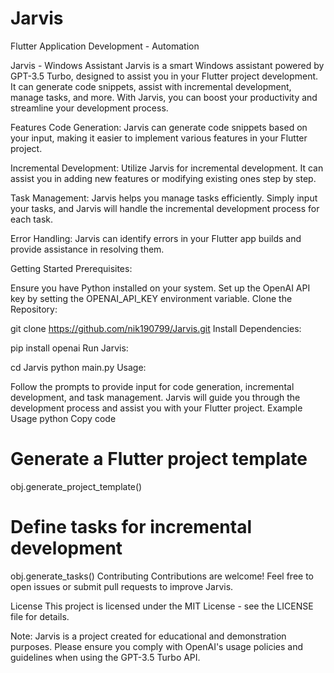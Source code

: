 # Jarvis
Flutter Application Development - Automation

Jarvis - Windows Assistant
Jarvis is a smart Windows assistant powered by GPT-3.5 Turbo, designed to assist you in your Flutter project development. It can generate code snippets, assist with incremental development, manage tasks, and more. With Jarvis, you can boost your productivity and streamline your development process.

Features
Code Generation: Jarvis can generate code snippets based on your input, making it easier to implement various features in your Flutter project.

Incremental Development: Utilize Jarvis for incremental development. It can assist you in adding new features or modifying existing ones step by step.

Task Management: Jarvis helps you manage tasks efficiently. Simply input your tasks, and Jarvis will handle the incremental development process for each task.

Error Handling: Jarvis can identify errors in your Flutter app builds and provide assistance in resolving them.

Getting Started
Prerequisites:

Ensure you have Python installed on your system.
Set up the OpenAI API key by setting the OPENAI_API_KEY environment variable.
Clone the Repository:

git clone https://github.com/nik190799/Jarvis.git
Install Dependencies:

pip install openai
Run Jarvis:

cd Jarvis
python main.py
Usage:

Follow the prompts to provide input for code generation, incremental development, and task management.
Jarvis will guide you through the development process and assist you with your Flutter project.
Example Usage
python
Copy code
# Generate a Flutter project template
obj.generate_project_template()

# Define tasks for incremental development
obj.generate_tasks()
Contributing
Contributions are welcome! Feel free to open issues or submit pull requests to improve Jarvis.

License
This project is licensed under the MIT License - see the LICENSE file for details.

Note: Jarvis is a project created for educational and demonstration purposes. Please ensure you comply with OpenAI's usage policies and guidelines when using the GPT-3.5 Turbo API.
